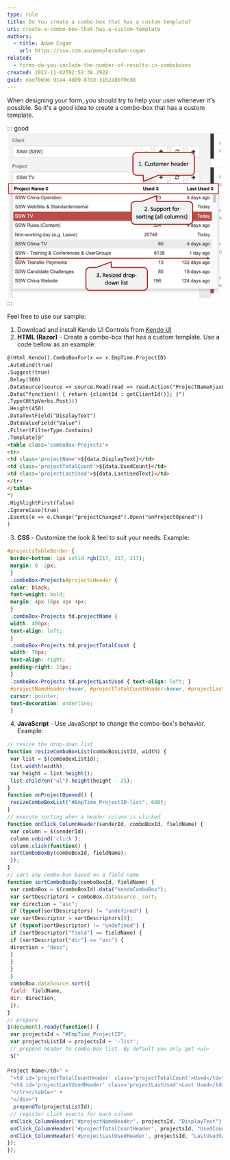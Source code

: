 ```yaml
---
type: rule
title: Do You create a combo-box that has a custom template?
uri: create-a-combo-box-that-has-a-custom-template
authors:
  - title: Adam Cogan
    url: https://ssw.com.au/people/adam-cogan
related:
  - forms-do-you-include-the-number-of-results-in-comboboxes
created: 2022-11-02T02:52:38.292Z
guid: eaef069e-9ca4-4d09-87d3-3152a8bf9cd8
---
```

When designing your form, you should try to help your user whenever it's possible. So it's a good idea to create a combo-box that has a custom template.

<!--endintro-->

::: good
![Figure: Good example – Combo-box with custom template](multiplecolumns_1711678032245.png)
:::

Feel free to use our sample:

1. Download and install Kendo UI Controls from [Kendo UI](http://www.kendoui.com/)
2. **HTML (Razor)** - Create a combo-box that has a custom template. Use a code bellow as an example:

``` html
@(Html.Kendo().ComboBoxFor(x => x.EmpTime.ProjectID)
.AutoBind(true)
.Suggest(true)
.Delay(300)
.DataSource(source => source.Read(read => read.Action("ProjectNameAjaxBind", "Ajax")
.Data("function() { return {clientId : getClientId()}; }")
.Type(HttpVerbs.Post)))
.Height(450)
.DataTextField("DisplayText")
.DataValueField("Value")
.Filter(FilterType.Contains)
.Template(@"
<table class='comboBox-Projects'>
<tr>
<td class='projectName'>${data.DisplayText}</td>
<td class='projectTotalCount'>${data.UsedCount}</td>
<td class='projectLastUsed'>${data.LastUsedText}</td>
</tr>
</table>
")
.HighlightFirst(false)
.IgnoreCase(true)
.Events(e => e.Change("projectChanged").Open("onProjectOpened"))
)
```

3. **CSS** - Customize the look & feel to suit your needs. Example:

``` css
#projectsTableBorder {
 border-bottom: 1px solid rgb(217, 217, 217);
 margin: 0 -2px;
 }
 .comboBox-Projects#projectsHeader {
 color: black;
 font-weight: bold;
 margin: 4px 16px 4px 4px;
 }
 .comboBox-Projects td.projectName {
 width: 400px;
 text-align: left;
 }
 .comboBox-Projects td.projectTotalCount {
 width: 70px;
 text-align: right;
 padding-right: 16px;
 }
 .comboBox-Projects td.projectLastUsed { text-align: left; }
 #projectNameHeader:hover, #projectTotalCountHeader:hover, #projectLastUsedHeader:hover {
 cursor: pointer;
 text-decoration: underline;
 }
```

4. **JavaScript** - Use JavaScript to change the combo-box's behavior. Example:

``` js
// resize the drop-down list
function resizeComboBoxList(comboBoxListId, width) {
 var list = $(comboBoxListId);
 list.width(width);
 var height = list.height();
 list.children("ul").height(height - 25);
}
function onProjectOpened() {
 resizeComboBoxList("#EmpTime_ProjectID-list", 600);
}
// execute sorting when a header column is clicked
function onClick_ColumnHeader(senderId, comboBoxId, fieldName) {
 var column = $(senderId);
 column.unbind('click');
 column.click(function() {
 sortComboBoxBy(comboBoxId, fieldName);
 });
}
// sort any combo-box based on a field name
function sortComboBoxBy(comboBoxId, fieldName) {
 var comboBox = $(comboBoxId).data("kendoComboBox");
 var sortDescriptors = comboBox.dataSource._sort;
 var direction = "asc";
 if (typeof(sortDescriptors) != "undefined") {
 var sortDescriptor = sortDescriptors[0];
 if (typeof(sortDescriptor) != "undefined") {
 if (sortDescriptor["field"] == fieldName) {
 if (sortDescriptor["dir"] == "asc") {
 direction = "desc";
 }
 }
 }
 }
 comboBox.dataSource.sort({
 field: fieldName,
 dir: direction,
 });
}
// prepare 
$(document).ready(function() {
 var projectsId = "#EmpTime_ProjectID";
 var projectsListId = projectsId + '-list';
 // prepend header to combo-box list. By default you only get <ul>
 $("
 
Project Name</td>" +
 "<td id='projectTotalCountHeader' class='projectTotalCount'>Used</td>" +
 "<td id='projectLastUsedHeader' class='projectLastUsed'>Last Used</td>" +
 "</tr></table>" +
 "</div>")
 .prependTo(projectsListId);
 // register click events for each column
 onClick_ColumnHeader('#projectNameHeader', projectsId, "DisplayText");
 onClick_ColumnHeader('#projectTotalCountHeader', projectsId, "UsedCount");
 onClick_ColumnHeader('#projectLastUsedHeader', projectsId, "LastUsedValue");
});
});
```

